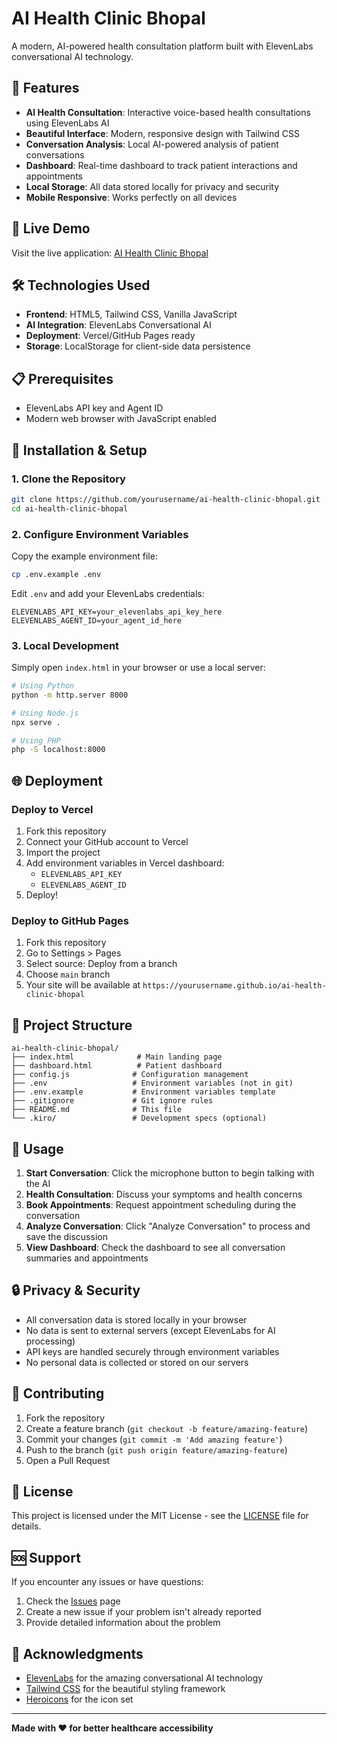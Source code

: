 # AI Health Clinic Bhopal

A modern, AI-powered health consultation platform built with ElevenLabs conversational AI technology.

## 🌟 Features

- **AI Health Consultation**: Interactive voice-based health consultations using ElevenLabs AI
- **Beautiful Interface**: Modern, responsive design with Tailwind CSS
- **Conversation Analysis**: Local AI-powered analysis of patient conversations
- **Dashboard**: Real-time dashboard to track patient interactions and appointments
- **Local Storage**: All data stored locally for privacy and security
- **Mobile Responsive**: Works perfectly on all devices

## 🚀 Live Demo

Visit the live application: [AI Health Clinic Bhopal](https://your-vercel-url.vercel.app)

## 🛠️ Technologies Used

- **Frontend**: HTML5, Tailwind CSS, Vanilla JavaScript
- **AI Integration**: ElevenLabs Conversational AI
- **Deployment**: Vercel/GitHub Pages ready
- **Storage**: LocalStorage for client-side data persistence

## 📋 Prerequisites

- ElevenLabs API key and Agent ID
- Modern web browser with JavaScript enabled

## 🔧 Installation & Setup

### 1. Clone the Repository
```bash
git clone https://github.com/yourusername/ai-health-clinic-bhopal.git
cd ai-health-clinic-bhopal
```

### 2. Configure Environment Variables
Copy the example environment file:
```bash
cp .env.example .env
```

Edit `.env` and add your ElevenLabs credentials:
```env
ELEVENLABS_API_KEY=your_elevenlabs_api_key_here
ELEVENLABS_AGENT_ID=your_agent_id_here
```

### 3. Local Development
Simply open `index.html` in your browser or use a local server:
```bash
# Using Python
python -m http.server 8000

# Using Node.js
npx serve .

# Using PHP
php -S localhost:8000
```

## 🌐 Deployment

### Deploy to Vercel
1. Fork this repository
2. Connect your GitHub account to Vercel
3. Import the project
4. Add environment variables in Vercel dashboard:
   - `ELEVENLABS_API_KEY`
   - `ELEVENLABS_AGENT_ID`
5. Deploy!

### Deploy to GitHub Pages
1. Fork this repository
2. Go to Settings > Pages
3. Select source: Deploy from a branch
4. Choose `main` branch
5. Your site will be available at `https://yourusername.github.io/ai-health-clinic-bhopal`

## 📁 Project Structure

```
ai-health-clinic-bhopal/
├── index.html              # Main landing page
├── dashboard.html          # Patient dashboard
├── config.js              # Configuration management
├── .env                   # Environment variables (not in git)
├── .env.example           # Environment variables template
├── .gitignore             # Git ignore rules
├── README.md              # This file
└── .kiro/                 # Development specs (optional)
```

## 🎯 Usage

1. **Start Conversation**: Click the microphone button to begin talking with the AI
2. **Health Consultation**: Discuss your symptoms and health concerns
3. **Book Appointments**: Request appointment scheduling during the conversation
4. **Analyze Conversation**: Click "Analyze Conversation" to process and save the discussion
5. **View Dashboard**: Check the dashboard to see all conversation summaries and appointments

## 🔒 Privacy & Security

- All conversation data is stored locally in your browser
- No data is sent to external servers (except ElevenLabs for AI processing)
- API keys are handled securely through environment variables
- No personal data is collected or stored on our servers

## 🤝 Contributing

1. Fork the repository
2. Create a feature branch (`git checkout -b feature/amazing-feature`)
3. Commit your changes (`git commit -m 'Add amazing feature'`)
4. Push to the branch (`git push origin feature/amazing-feature`)
5. Open a Pull Request

## 📝 License

This project is licensed under the MIT License - see the [LICENSE](LICENSE) file for details.

## 🆘 Support

If you encounter any issues or have questions:

1. Check the [Issues](https://github.com/yourusername/ai-health-clinic-bhopal/issues) page
2. Create a new issue if your problem isn't already reported
3. Provide detailed information about the problem

## 🙏 Acknowledgments

- [ElevenLabs](https://elevenlabs.io/) for the amazing conversational AI technology
- [Tailwind CSS](https://tailwindcss.com/) for the beautiful styling framework
- [Heroicons](https://heroicons.com/) for the icon set

---

**Made with ❤️ for better healthcare accessibility**